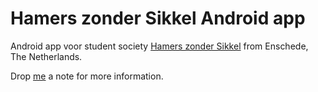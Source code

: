 # Hamers zonder Sikkel Android app 
Android app voor student society [Hamers zonder Sikkel](http://zondersikkel.nl/) from Enschede, The Netherlands.

Drop [me](mailto:dex@zondersikkel.nl) a note for more information.